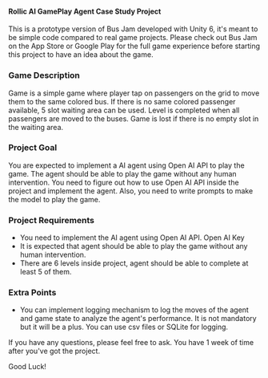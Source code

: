 #### Rollic AI GamePlay Agent Case Study Project

This is a prototype version of Bus Jam developed with Unity 6, it's meant to be simple code compared to real game projects. Please check out Bus Jam on the App Store or Google Play for the full game experience before starting this project to have an idea about the game.

### Game Description

Game is a simple game where player tap on passengers on the grid to move them to the same colored bus. If there is no same colored passenger available, 5 slot waiting area can be used. Level is completed when all passengers are moved to the buses. Game is lost if there is no empty slot in the waiting area. 


### Project Goal

You are expected to implement a AI agent using Open AI API to play the game. The agent should be able to play the game without any human intervention. You need to figure out how to use Open AI API inside the project and implement the agent. Also, you need to write prompts to make the model to play the game.

### Project Requirements

- You need to implement the AI agent using Open AI API. Open AI Key 
- It is expected that agent should be able to play the game without any human intervention.
- There are 6 levels inside project, agent should be able to complete at least 5 of them. 

### Extra Points

- You can implement logging mechanism to log the moves of the agent and game state to analyze the agent's performance. It is not mandatory but it will be a plus. You can use csv files or SQLite for logging.


If you have any questions, please feel free to ask. You have 1 week of time after you've got the project.

Good Luck!